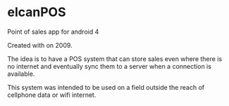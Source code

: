 # elcanPOS
Point of sales app for android 4

Created with on 2009.

The idea is to have a POS system that can store sales even where there is no internet 
and eventually sync them to a server when a connection is available.

This system was intended to be used on a field outside the reach of cellphone data or wifi internet.
